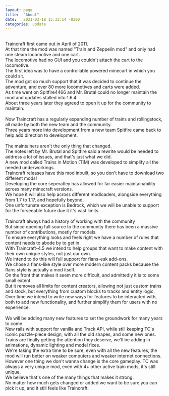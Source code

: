 ```yaml
---
layout: page
title:  "About"
date:   2021-03-18 15:32:14 -0300
categories: update
---
```

<br />Traincraft first came out in April of 2011.
<br />At that time the mod was named "Train and Zeppelin mod" and only had one steam locomotive and one cart.
<br />The locomotive had no GUI and you couldn't attach the cart to the locomotive.
<br />The first idea was to have a controllable powered minecart in which you could sit.
<br />The mod got so much support that it was decided to continue the adventure, and over 80 more locomotives and carts were added.
<br />As time went on Spitfire4466 and Mr. Brutal could no longer maintain the mod and updates stalled into 1.6.4.
<br />About three years later they agreed to open it up for the community to maintain.
<br />
<br />Now Traincraft has a regularly expanding number of trains and rollingstock, all made by both the new team and the community.
<br />Three years more into development from a new team Spitfire came back to help add direction to development.
<br />
<br />The maintainers aren't the only thing that changed.
<br />The notes left by Mr. Brutal and Spitfire said a rewrite would be needed to address a lot of issues, and that's just what we did.
<br />A new mod called Trains in Motion (TiM) was developed to simplify all the needed underworkings.
<br />Traincraft releases have this mod inbuilt, so you don't have to download two different mods!
<br />Developing the core seperatley has allowed for far easier maintainability across many minecraft versions.
<br />We hope it will also help across different modloaders, alongside everything from 1.7 to 1.17, and hopefully beyond.
<br />One unfortunate exception is Bedrock, which we will be unable to support for the forseeable future due it it's vast limits.
<br />
<br />Traincraft always had a history of working with the community
<br />But since opening full source to the community there has been a massive number of contributions, mostly for models.
<br />To ensure everything looks and feels right we have a number of rules that content needs to abode by to get in.
<br />With Traincraft-4.5 we intend to help groups that want to make content with their own unique styles, not just our own.
<br />We intend to do this will full support for flans-esk add-ons.
<br />We chose a flans-like style over more modern content packs because the flans style is actually a mod itself.
<br />On the front that makes it seem more difficult, and admittedly it is to some small extent.
<br />But it removes all limits for content creators, allowing not just custom trains and stock, but everything from custom blocks to tracks and entity logic.
<br />Over time we intend to write new ways for features to be interacted with, both to add new functionality, and further simplify them for users with no experience.
<br />
<br />We will be adding many new features to set the groundwork for many years to come.
<br />New rails with support for vanilla and Track API, while still keeping TC's iconic puzzle-piece design, with all the old shapes, and some new ones.
<br />Trains are finally getting the attention they deserve, we'll be adding in animations, dynamic lighting and model fixes.
<br />We're taking the extra time to be sure, even with all the new features, the mod will run better on weaker computers and weaker internet connections.
<br />However one thing we don't wanna change is the core gameplay. TC was always a very unique mod, even with 4+ other active train mods, it's still unique,
<br />We believe that's one of the many things that makes it strong.
<br />No matter how much gets changed or added we want to be sure you can pick it up, and it still feels like Traincraft.